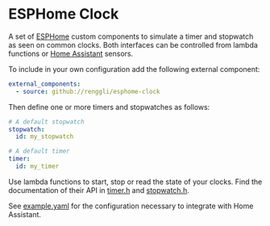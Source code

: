 # ESPHome Clock

A set of [ESPHome](https://esphome.io) custom components to simulate a timer and
stopwatch as seen on common clocks. Both interfaces can be controlled from
lambda functions or [Home Assistant](https://www.home-assistant.io/) sensors.

To include in your own configuration add the following external component:

```yaml
external_components:
  - source: github://renggli/esphome-clock
```

Then define one or more timers and stopwatches as follows:

```yaml
# A default stopwatch
stopwatch:
  id: my_stopwatch

# A default timer
timer:
  id: my_timer
```

Use lambda functions to start, stop or read the state of your clocks. Find the
documentation of their API in [timer.h](components/timer/timer.h) and
[stopwatch.h](components/stopwatch/stopwatch.h).

See [example.yaml](example.yaml) for the configuration necessary to integrate with Home
Assistant.
